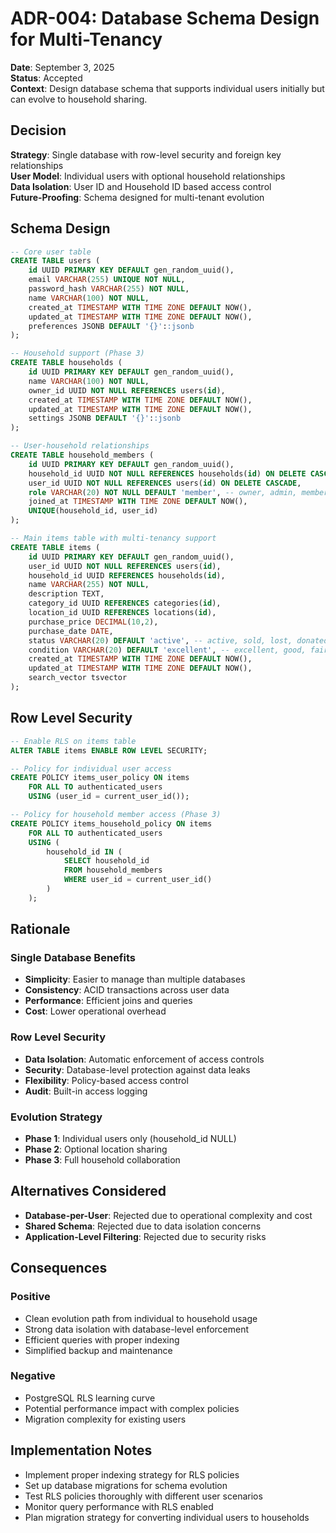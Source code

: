 # ADR-004: Database Schema Design for Multi-Tenancy

**Date**: September 3, 2025  
**Status**: Accepted  
**Context**: Design database schema that supports individual users initially but can evolve to household sharing.

## Decision

**Strategy**: Single database with row-level security and foreign key relationships  
**User Model**: Individual users with optional household relationships  
**Data Isolation**: User ID and Household ID based access control  
**Future-Proofing**: Schema designed for multi-tenant evolution

## Schema Design

```sql
-- Core user table
CREATE TABLE users (
    id UUID PRIMARY KEY DEFAULT gen_random_uuid(),
    email VARCHAR(255) UNIQUE NOT NULL,
    password_hash VARCHAR(255) NOT NULL,
    name VARCHAR(100) NOT NULL,
    created_at TIMESTAMP WITH TIME ZONE DEFAULT NOW(),
    updated_at TIMESTAMP WITH TIME ZONE DEFAULT NOW(),
    preferences JSONB DEFAULT '{}'::jsonb
);

-- Household support (Phase 3)
CREATE TABLE households (
    id UUID PRIMARY KEY DEFAULT gen_random_uuid(),
    name VARCHAR(100) NOT NULL,
    owner_id UUID NOT NULL REFERENCES users(id),
    created_at TIMESTAMP WITH TIME ZONE DEFAULT NOW(),
    updated_at TIMESTAMP WITH TIME ZONE DEFAULT NOW(),
    settings JSONB DEFAULT '{}'::jsonb
);

-- User-household relationships
CREATE TABLE household_members (
    id UUID PRIMARY KEY DEFAULT gen_random_uuid(),
    household_id UUID NOT NULL REFERENCES households(id) ON DELETE CASCADE,
    user_id UUID NOT NULL REFERENCES users(id) ON DELETE CASCADE,
    role VARCHAR(20) NOT NULL DEFAULT 'member', -- owner, admin, member, viewer
    joined_at TIMESTAMP WITH TIME ZONE DEFAULT NOW(),
    UNIQUE(household_id, user_id)
);

-- Main items table with multi-tenancy support
CREATE TABLE items (
    id UUID PRIMARY KEY DEFAULT gen_random_uuid(),
    user_id UUID NOT NULL REFERENCES users(id),
    household_id UUID REFERENCES households(id),
    name VARCHAR(255) NOT NULL,
    description TEXT,
    category_id UUID REFERENCES categories(id),
    location_id UUID REFERENCES locations(id),
    purchase_price DECIMAL(10,2),
    purchase_date DATE,
    status VARCHAR(20) DEFAULT 'active', -- active, sold, lost, donated
    condition VARCHAR(20) DEFAULT 'excellent', -- excellent, good, fair, poor
    created_at TIMESTAMP WITH TIME ZONE DEFAULT NOW(),
    updated_at TIMESTAMP WITH TIME ZONE DEFAULT NOW(),
    search_vector tsvector
);
```

## Row Level Security

```sql
-- Enable RLS on items table
ALTER TABLE items ENABLE ROW LEVEL SECURITY;

-- Policy for individual user access
CREATE POLICY items_user_policy ON items
    FOR ALL TO authenticated_users
    USING (user_id = current_user_id());

-- Policy for household member access (Phase 3)
CREATE POLICY items_household_policy ON items
    FOR ALL TO authenticated_users
    USING (
        household_id IN (
            SELECT household_id
            FROM household_members
            WHERE user_id = current_user_id()
        )
    );
```

## Rationale

### Single Database Benefits

- **Simplicity**: Easier to manage than multiple databases
- **Consistency**: ACID transactions across user data
- **Performance**: Efficient joins and queries
- **Cost**: Lower operational overhead

### Row Level Security

- **Data Isolation**: Automatic enforcement of access controls
- **Security**: Database-level protection against data leaks
- **Flexibility**: Policy-based access control
- **Audit**: Built-in access logging

### Evolution Strategy

- **Phase 1**: Individual users only (household_id NULL)
- **Phase 2**: Optional location sharing
- **Phase 3**: Full household collaboration

## Alternatives Considered

- **Database-per-User**: Rejected due to operational complexity and cost
- **Shared Schema**: Rejected due to data isolation concerns
- **Application-Level Filtering**: Rejected due to security risks

## Consequences

### Positive

- Clean evolution path from individual to household usage
- Strong data isolation with database-level enforcement
- Efficient queries with proper indexing
- Simplified backup and maintenance

### Negative

- PostgreSQL RLS learning curve
- Potential performance impact with complex policies
- Migration complexity for existing users

## Implementation Notes

- Implement proper indexing strategy for RLS policies
- Set up database migrations for schema evolution
- Test RLS policies thoroughly with different user scenarios
- Monitor query performance with RLS enabled
- Plan migration strategy for converting individual users to households
